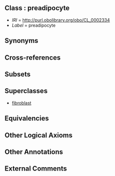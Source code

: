 
## Class : preadipocyte

 * *IRI* = http://purl.obolibrary.org/obo/CL_0002334
 * *Label* = preadipocyte

## Synonyms


## Cross-references


## Subsets


## Superclasses

 * [fibroblast](../../CL/57/CL_0000057.md)

## Equivalencies


## Other Logical Axioms


## Other Annotations


## External Comments


